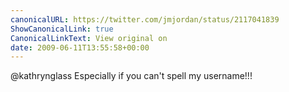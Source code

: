 ```yaml
---
canonicalURL: https://twitter.com/jmjordan/status/2117041839
ShowCanonicalLink: true
CanonicalLinkText: View original on
date: 2009-06-11T13:55:58+00:00
---
```

@kathrynglass Especially if you can't spell my username!!!